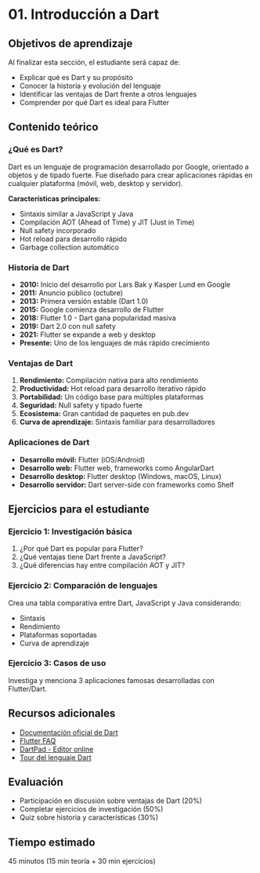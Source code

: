 # 01. Introducción a Dart

## Objetivos de aprendizaje
Al finalizar esta sección, el estudiante será capaz de:
- Explicar qué es Dart y su propósito
- Conocer la historia y evolución del lenguaje
- Identificar las ventajas de Dart frente a otros lenguajes
- Comprender por qué Dart es ideal para Flutter

## Contenido teórico

### ¿Qué es Dart?
Dart es un lenguaje de programación desarrollado por Google, orientado a objetos y de tipado fuerte. Fue diseñado para crear aplicaciones rápidas en cualquier plataforma (móvil, web, desktop y servidor).

**Características principales:**
- Sintaxis similar a JavaScript y Java
- Compilación AOT (Ahead of Time) y JIT (Just in Time)
- Null safety incorporado
- Hot reload para desarrollo rápido
- Garbage collection automático

### Historia de Dart
- **2010:** Inicio del desarrollo por Lars Bak y Kasper Lund en Google
- **2011:** Anuncio público (octubre)
- **2013:** Primera versión estable (Dart 1.0)
- **2015:** Google comienza desarrollo de Flutter
- **2018:** Flutter 1.0 - Dart gana popularidad masiva
- **2019:** Dart 2.0 con null safety
- **2021:** Flutter se expande a web y desktop
- **Presente:** Uno de los lenguajes de más rápido crecimiento

### Ventajas de Dart
1. **Rendimiento:** Compilación nativa para alto rendimiento
2. **Productividad:** Hot reload para desarrollo iterativo rápido
3. **Portabilidad:** Un código base para múltiples plataformas
4. **Seguridad:** Null safety y tipado fuerte
5. **Ecosistema:** Gran cantidad de paquetes en pub.dev
6. **Curva de aprendizaje:** Sintaxis familiar para desarrolladores

### Aplicaciones de Dart
- **Desarrollo móvil:** Flutter (iOS/Android)
- **Desarrollo web:** Flutter web, frameworks como AngularDart
- **Desarrollo desktop:** Flutter desktop (Windows, macOS, Linux)
- **Desarrollo servidor:** Dart server-side con frameworks como Shelf

## Ejercicios para el estudiante

### Ejercicio 1: Investigación básica
1. ¿Por qué Dart es popular para Flutter?
2. ¿Qué ventajas tiene Dart frente a JavaScript?
3. ¿Qué diferencias hay entre compilación AOT y JIT?

### Ejercicio 2: Comparación de lenguajes
Crea una tabla comparativa entre Dart, JavaScript y Java considerando:
- Sintaxis
- Rendimiento
- Plataformas soportadas
- Curva de aprendizaje

### Ejercicio 3: Casos de uso
Investiga y menciona 3 aplicaciones famosas desarrolladas con Flutter/Dart.

## Recursos adicionales
- [Documentación oficial de Dart](https://dart.dev/guides)
- [Flutter FAQ](https://flutter.dev/docs/resources/faq)
- [DartPad - Editor online](https://dartpad.dev/)
- [Tour del lenguaje Dart](https://dart.dev/guides/language/language-tour)

## Evaluación
- Participación en discusión sobre ventajas de Dart (20%)
- Completar ejercicios de investigación (50%)
- Quiz sobre historia y características (30%)

## Tiempo estimado
45 minutos (15 min teoría + 30 min ejercicios)
